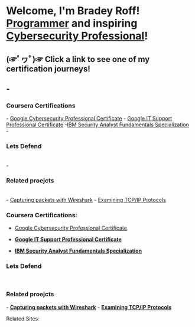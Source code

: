 <h1>Welcome, I'm Bradey Roff! <br/><a href="https://github.com/BradRoff">Programmer</a> and inspiring <a href="https://www.linkedin.com/in/brad-roff/">Cybersecurity Professional</a>!
 
  
  <h2>
   (☞ﾟヮﾟ)☞  Click a link to see one of my certification journeys!
  <h2>
    -<h3>Coursera Certifications</h3>
      - <a href = "https://raw.githubusercontent.com/BradRoff/write-up/refs/heads/main/coursera/img/GITS.jpeg">Google Cybersecurity Professional Certificate</a></n>
      - <a href = "https://raw.githubusercontent.com/BradRoff/write-up/refs/heads/main/coursera/img/GITS.jpeg">Google IT Support Professional Certificate</a></n>
      -<a href = "https://raw.githubusercontent.com/BradRoff/write-up/refs/heads/main/coursera/img/GITS.jpeg">IBM Security Analyst Fundamentals Specialization</a></b>
    - <h3>Lets Defend</h3></br>
    -<h3>Related proejcts</h3></br>
     - <a href="https://raw.githubusercontent.com/BradRoff/write-up/refs/heads/main/coursera/img/GITS.jpeg">Capturing packets with Wireshark</a></b>
     - <a href="https://raw.githubusercontent.com/BradRoff/write-up/refs/heads/main/coursera/img/GITS.jpeg">Examining TCP/IP Protocols</a></b>
  

<h3>Coursera Certifications:</h3>

- <a href = "https://raw.githubusercontent.com/BradRoff/write-up/refs/heads/main/coursera/img/GITS.jpeg">Google Cybersecurity Professional Certificate</a></b>
  
- <b><a href = "https://raw.githubusercontent.com/BradRoff/write-up/refs/heads/main/coursera/img/GITS.jpeg">Google IT Support Professional Certificate</a></b>
- <b><a href = "https://raw.githubusercontent.com/BradRoff/write-up/refs/heads/main/coursera/img/GITS.jpeg">IBM Security Analyst Fundamentals Specialization</a></b>
<h3>Lets Defend</h3></br>
<h3>Related proejcts</h3>
- <b><a href="https://raw.githubusercontent.com/BradRoff/write-up/refs/heads/main/coursera/img/GITS.jpeg">Capturing packets with Wireshark</a></b></b>
- <b><a href="https://raw.githubusercontent.com/BradRoff/write-up/refs/heads/main/coursera/img/GITS.jpeg">Examining TCP/IP Protocols</a></b>

Related Sites:

[linkedin]: https://www.linkedin.com/in/brad-roff/
<!--
- <b>PowerShell</b>
  - [Windows EventLog: Failed RDP Logins Source IP to full GeoData Conversion](https://github.com/joshmadakor1/Sentinel-Lab)
  - [JWipe (Disk Wiping Utility)](https://github.com/joshmadakor1/Jwipe.PowerShell)
  - [Active Directory Bulk User Creation](https://github.com/joshmadakor1/AD_PS)
  - [FIM (File Integrity Monitor)](https://github.com/joshmadakor1/PowerShell-Integrity-FIM)
- <b>C# (.NET Desktop Applications)</b>
  - [Ransomware Proof of Concept (Encrypter)](https://github.com/joshmadakor1/EncrypterPOC)
  - [Ransomware Proof of Concept (Decrypter)](https://github.com/joshmadakor1/DecrypterPOC)
  - [Keylogger with Email Capability](https://github.com/joshmadakor1/Key-Logger-With-Email)
- <b>Python</b>
  - [Package Delivery Application (Datastructures and Algorithms Demo)](https://github.com/joshmadakor1/Package-Delivery-Pathfinding-Algorithm)

<!--
<h2> 🤳 Connect with me:</h2>


[<img align="left" alt="JoshMadakor | LinkedIn" width="22px" src="https://cdn.jsdelivr.net/npm/simple-icons@v3/icons/linkedin.svg" />][linkedin]
[<img align="left" alt="JoshMadakor | Instagram" width="22px" src="https://cdn.jsdelivr.net/npm/simple-icons@v3/icons/instagram.svg" />][instagram]

[twitter]: https://twitter.com/joshmadakor
[youtube]: https://www.youtube.com/c/joshmadakor
[instagram]: https://www.instagram.com/joshmadakor/
[linkedin]: https://linkedin.com/in/joshmadakor

<!--
**joshmadakor1/joshmadakor1** is a ✨ _special_ ✨ repository because its `README.md` (this file) appears on your GitHub profile.

Here are some ideas to get you started:

- 🔭 I’m currently working on ...
- 🌱 I’m currently learning ...
- 👯 I’m looking to collaborate on ...
- 🤔 I’m looking for help with ...
- 💬 Ask me about ...
- 📫 How to reach me: ...
- 😄 Pronouns: ...
- ⚡ Fun fact: ...
-->
